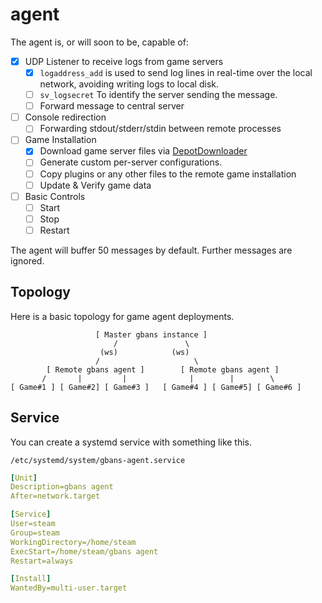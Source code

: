 # agent

The agent is, or will soon to be, capable of:

- [x] UDP Listener to receive logs from game servers 
  - [x] `logaddress_add` is used to send log lines in real-time over the local network, avoiding writing logs to local disk.
  - [ ] `sv_logsecret` To identify the server sending the message.
  - [ ] Forward message to central server
- [ ] Console redirection
  - [ ] Forwarding stdout/stderr/stdin between remote processes
- [ ] Game Installation
  - [x] Download game server files via [DepotDownloader](https://github.com/SteamRE/DepotDownloader)
  - [ ] Generate custom per-server configurations.
  - [ ] Copy plugins or any other files to the remote game installation
  - [ ] Update & Verify game data
- [ ] Basic Controls
  - [ ] Start
  - [ ] Stop
  - [ ] Restart
  
The agent will buffer 50 messages by default. Further messages are ignored.

## Topology

Here is a basic topology for game agent deployments.
 
                       [ Master gbans instance ]
                           /               \
                        (ws)            (ws)
                       /                     \
            [ Remote gbans agent ]        [ Remote gbans agent ]
           /       |         |              |        |        \
    [ Game#1 ] [ Game#2] [ Game#3 ]   [ Game#4 ] [ Game#5] [ Game#6 ]
       

## Service

You can create a systemd service with something like this.

`/etc/systemd/system/gbans-agent.service`

```yaml
[Unit]
Description=gbans agent
After=network.target

[Service]
User=steam
Group=steam
WorkingDirectory=/home/steam
ExecStart=/home/steam/gbans agent
Restart=always

[Install]
WantedBy=multi-user.target
```